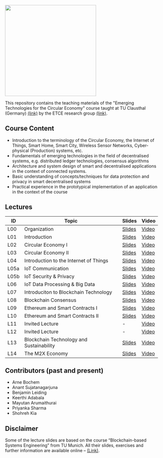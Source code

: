 <img src="https://www.presse.tu-clausthal.de/fileadmin/Presse/images/Corporate_Design/Logo/Logo_TUC_en_CMYK.jpg" width="300">

This repository contains the teaching materials of the "Emerging Technologies for the Circular Economy" course taught at TU Clausthal (Germany) [(link)](https://www.isse.tu-clausthal.de/en/) by the ETCE research group [(link)](https://etce-lab.com).

## Course Content

- Introduction to the terminology of the Circular Economy, the Internet of Things, Smart Home, Smart City, Wireless Sensor Networks, Cyber-physical (Production) systems, etc.
- Fundamentals of emerging technologies in the field of decentralised systems, e.g. distributed ledger technologies, consensus algorithms
- Architecture and system design of smart and decentralised applications in the context of connected systems.
- Basic understanding of concepts/techniques for data protection and privacy in smart decentralised systems
- Practical experience in the prototypical implementation of an application in the context of the course

## Lectures

| ID   | Topic                                    | Slides                                                            | Video                                                                                                          |
|------|------------------------------------------|-------------------------------------------------------------------|----------------------------------------------------------------------------------------------------------------|
| L00  | Organization                             | [Slides](ETCE-L00-Organization.pdf)                               | [Video](https://video.tu-clausthal.de/vorlesung/emerging-technologies-for-the-circular-economy-ss22_1268.html) |
| L01  | Introduction                             | [Slides](ETCE-L01-Introduction.pdf)                               | [Video](https://video.tu-clausthal.de/vorlesung/emerging-technologies-for-the-circular-economy-ss22_1268.html) |
| L02  | Circular Economy I                       | [Slides](ETCE-L02-Circular-Economy-I.pdf)                         | [Video](https://video.tu-clausthal.de/vorlesung/emerging-technologies-for-the-circular-economy-ss22_1268.html) |
| L03  | Circular Economy II                      | [Slides](ETCE-L03-Circular-Economy-II.pdf)                        | [Video](https://video.tu-clausthal.de/vorlesung/emerging-technologies-for-the-circular-economy-ss22_1268.html) |
| L04  | Introduction to the Internet of Things   | [Slides](ETCE-L04-Introduction-to-the-IoT.pdf)                    | [Video](https://video.tu-clausthal.de/vorlesung/emerging-technologies-for-the-circular-economy-ss22_1268.html) |
| L05a | IoT Communication                        | [Slides](ETCE-L05a-IoT-Communications.pdf)                        | [Video](https://video.tu-clausthal.de/vorlesung/emerging-technologies-for-the-circular-economy-ss22_1268.html) |
| L05b | IoT Security & Privacy                   | [Slides](ETCE-L05b-IoT-Security-and-Privacy.pdf)                  | [Video](https://video.tu-clausthal.de/vorlesung/emerging-technologies-for-the-circular-economy-ss22_1268.html) |
| L06  | IoT Data Processing & Big Data           | [Slides](ETCE-L06-IoT-Data-Processing-and-BigData.pdf)            | [Video](https://video.tu-clausthal.de/vorlesung/emerging-technologies-for-the-circular-economy-ss22_1268.html) |
| L07  | Introduciton to Blockchain Technology    | [Slides](ETCE-L07-BC1--Introduction-to-Blockchain-Technology.pdf) | [Video](https://video.tu-clausthal.de/vorlesung/emerging-technologies-for-the-circular-economy-ss22_1268.html) |
| L08  | Blockchain Consensus                     | [Slides](ETCE-L08-BC2--Consensus.pdf)                             | [Video](https://video.tu-clausthal.de/vorlesung/emerging-technologies-for-the-circular-economy-ss22_1268.html) |
| L09  | Ethereum and Smart Contracts I           | [Slides](ETCE-L09-BC3--Ethereum-and-Smart-Contracts--PART-1.pdf)  | [Video](https://video.tu-clausthal.de/vorlesung/emerging-technologies-for-the-circular-economy-ss22_1268.html) |
| L10  | Ethereum and Smart Contracts II          | [Slides](ETCE-L10-BC4--Ethereum-and-Smart-Contracts--PART-2.pdf)  | [Video](https://video.tu-clausthal.de/vorlesung/emerging-technologies-for-the-circular-economy-ss22_1268.html) |
| L11  | Invited Lecture                          | -                                                                 | [Video](https://video.tu-clausthal.de/vorlesung/emerging-technologies-for-the-circular-economy-ss22_1268.html) |
| L12  | Invited Lecture                          | -                                                                 | [Video](https://video.tu-clausthal.de/vorlesung/emerging-technologies-for-the-circular-economy-ss22_1268.html) |
| L13  | Blockchain Technology and Sustainability | [Slides](ETCE-L13-BC5--Blockchain-Sustainability.pdf)             | [Video](https://video.tu-clausthal.de/vorlesung/emerging-technologies-for-the-circular-economy-ss22_1268.html) |
| L14  | The M2X Economy                          | [Slides](ETCE-L14-The-M2X-Economy.pdf)                            | [Video](https://video.tu-clausthal.de/vorlesung/emerging-technologies-for-the-circular-economy-ss22_1268.html) |

## Contributors (past and present)
- Arne Bochem
- Anant Sujatanagarjuna
- Benjamin Leiding
- Keerthi Adabala
- Mayutan Arumaithurai
- Priyanka Sharma
- Shohreh Kia

## Disclaimer

Some of the lecture slides are based on the course “Blockchain-based Systems Engineering” from TU Munich. All their slides, exercises and further information are available online – [(Link)](https://github.com/sebischair/bbse).
